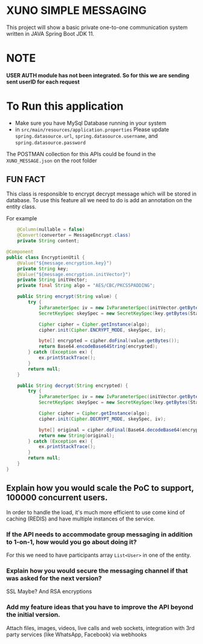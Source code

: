 
# XUNO SIMPLE MESSAGING

This project will show a basic private one-to-one communication system written in JAVA Spring Boot JDK 11.



#  NOTE
#### USER AUTH module has not been integrated. So for this we are sending sent userID for each request


# To Run this application


- Make sure you have MySql Database running in your system
- in ```src/main/resources/application.properties``` Please update ```spring.datasource.url```, ```spring.datasource.username```, and ```spring.datasource.password```


The POSTMAN collection for this APIs could be found in the ```XUNO_MESSAGE.json``` on the root folder



## FUN FACT

This class is responsible to encrypt decrypt message which will be stored in database.
To use this feature all we need to do is add an annotation on the entity class.

For example

```JAVA
    @Column(nullable = false)
    @Convert(converter = MessageEncrypt.class)
    private String content;
```

```JAVA
@Component
public class EncryptionUtil {
    @Value("${message.encryption.key}")
    private String key;
    @Value("${message.encryption.initVector}")
    private String initVector;
    private final String algo = "AES/CBC/PKCS5PADDING";

    public String encrypt(String value) {
        try {
            IvParameterSpec iv = new IvParameterSpec(initVector.getBytes(StandardCharsets.UTF_8));
            SecretKeySpec skeySpec = new SecretKeySpec(key.getBytes(StandardCharsets.UTF_8), "AES");

            Cipher cipher = Cipher.getInstance(algo);
            cipher.init(Cipher.ENCRYPT_MODE, skeySpec, iv);

            byte[] encrypted = cipher.doFinal(value.getBytes());
            return Base64.encodeBase64String(encrypted);
        } catch (Exception ex) {
            ex.printStackTrace();
        }
        return null;
    }

    public String decrypt(String encrypted) {
        try {
            IvParameterSpec iv = new IvParameterSpec(initVector.getBytes(StandardCharsets.UTF_8));
            SecretKeySpec skeySpec = new SecretKeySpec(key.getBytes(StandardCharsets.UTF_8), "AES");

            Cipher cipher = Cipher.getInstance(algo);
            cipher.init(Cipher.DECRYPT_MODE, skeySpec, iv);

            byte[] original = cipher.doFinal(Base64.decodeBase64(encrypted));
            return new String(original);
        } catch (Exception ex) {
            ex.printStackTrace();
        }
        return null;
    }
}
```


## Explain how you would scale the PoC to support, 100000 concurrent users.

In order to handle the load, it's much more efficient to use come kind of caching (REDIS) 
and have multiple instances of the service. 

### If the API needs to accommodate group messaging in addition to 1-on-1, how would you go about doing it?
For this we need to have participants array ```List<User>``` in one of the entity.


### Explain how you would secure the messaging channel if that was asked for the next version?
SSL Maybe? And  RSA encryptions

### Add my feature ideas that you have to improve the API beyond the initial version.
Attach files, images, videos, live calls and web sockets, integration with 3rd party services (like WhatsApp, Facebook) via webhooks




